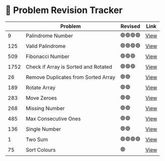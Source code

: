 # 📘 Problem Revision Tracker

| | Problem                      | Revised  | Link |
|---|----------------------------------|------------|------------------------------------------------------|
| 9 | Palindrome Number             | 🟢🟢🟢🟢    | [View](https://leetcode.com/problems/palindrome-number/description/) |
| 125 |Valid Palindrome             | 🟢🟢🟢🟢    | [View](https://leetcode.com/problems/valid-palindrome/description/) |
| 509 | Fibonacci Number            | 🟢🟢🟢       | [View](https://leetcode.com/problems/fibonacci-number/description/) |
| 1752 | Check if Array is Sorted and Rotated                    | 🟢🟢🟢     | [View](https://leetcode.com/problems/check-if-array-is-sorted-and-rotated/description/) |
| 26 | Remove Duplicates from Sorted Array            | 🟢🟢         | [View](https://leetcode.com/problems/remove-duplicates-from-sorted-array/description/) |
| 189 | Rotate Array | 🟢🟢 | [View](https://leetcode.com/problems/rotate-array/description/) |
| 283 | Move Zeroes | 🟢🟢 | [View](https://leetcode.com/problems/move-zeroes/description/) |
| 268 | Missing Number | 🟢🟢 | [View](https://leetcode.com/problems/missing-number/description/) |
| 485 | Max Consecutive Ones | 🟢🟢 |[View](https://leetcode.com/problems/max-consecutive-ones/description/)|
| 136 | Single Number | 🟢🟢 | [View](https://leetcode.com/problems/single-number/description/) |
| 1 | Two Sum | 🟢🟢🟢🟢 | [View](https://leetcode.com/problems/two-sum/description/) |
| 75 | Sort Colours | 🟢 | [View](https://leetcode.com/problems/sort-colors/description/) |
